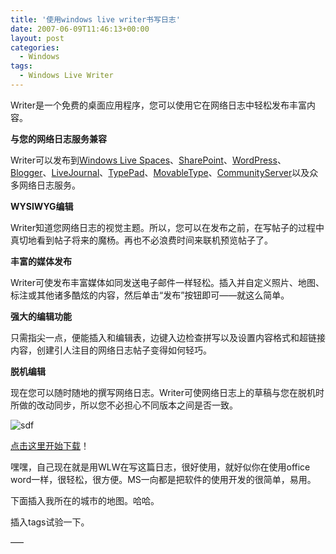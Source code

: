 ```yaml
---
title: '使用windows live writer书写日志'
date: 2007-06-09T11:46:13+00:00
layout: post
categories:
  - Windows
tags:
  - Windows Live Writer
---
```


Writer是一个免费的桌面应用程序，您可以使用它在网络日志中轻松发布丰富内容。

**与您的网络日志服务兼容**

Writer可以发布到[Windows Live Spaces](http://spaces.live.com/)、[SharePoint](http://blog.joycode.com/kaneboy/articles/88491.aspx)、[WordPress](http://www.wordpress.org/)、[Blogger](https://www.blogger.com/)、[LiveJournal](http://www.livejournal.com)、[TypePad](http://www.typepad.com/)、[MovableType](http://www.sixapart.com/movabletype/)、[CommunityServer](http://communityserver.org/)以及众多网络日志服务。
<!--more-->
**WYSIWYG编辑**

Writer知道您网络日志的视觉主题。所以，您可以在发布之前，在写帖子的过程中真切地看到帖子将来的魔杨。再也不必浪费时间来联机预览帖子了。

**丰富的媒体发布**

Writer可使发布丰富媒体如同发送电子邮件一样轻松。插入并自定义照片、地图、标注或其他诸多酷炫的内容，然后单击“发布”按钮即可——就这么简单。

**强大的编辑功能**

只需指尖一点，便能插入和编辑表，边键入边检查拼写以及设置内容格式和超链接内容，创建引人注目的网络日志帖子变得如何轻巧。

**脱机编辑**

现在您可以随时随地的撰写网络日志。Writer可使网络日志上的草稿与您在脱机时所做的改动同步，所以您不必担心不同版本之间是否一致。

![sdf](https://get.live.com/images/WL/Merchandising/zh-chs/cn/betas/376700-writer_screenshot.jpg)

[点击这里开始下载](http://g.msn.com/4SAWLWZHCN/WriterMSI)！

嘿嘿，自己现在就是用WLW在写这篇日志，很好使用，就好似你在使用office word一样，很轻松，很方便。MS一向都是把软件的使用开发的很简单，易用。

下面插入我所在的城市的地图。哈哈。

插入tags试验一下。


—–